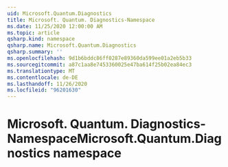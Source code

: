 ```yaml
---
uid: Microsoft.Quantum.Diagnostics
title: Microsoft. Quantum. Diagnostics-Namespace
ms.date: 11/25/2020 12:00:00 AM
ms.topic: article
qsharp.kind: namespace
qsharp.name: Microsoft.Quantum.Diagnostics
qsharp.summary: ''
ms.openlocfilehash: 9d1b6bddc86ff0287e89360da599ee01a2eb5b33
ms.sourcegitcommit: a87c1aa8e7453360025e47ba614f25b02ea84ec3
ms.translationtype: MT
ms.contentlocale: de-DE
ms.lasthandoff: 11/26/2020
ms.locfileid: "96201630"
---
```

# <a name="microsoftquantumdiagnostics-namespace"></a><span data-ttu-id="e623c-102">Microsoft. Quantum. Diagnostics-Namespace</span><span class="sxs-lookup"><span data-stu-id="e623c-102">Microsoft.Quantum.Diagnostics namespace</span></span>



